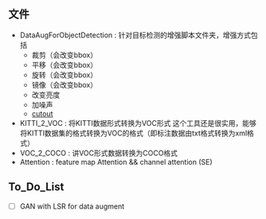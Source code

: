 ## 文件
- DataAugForObjectDetection : 针对目标检测的增强脚本文件夹，增强方式包括
    - 裁剪（会改变bbox）
    - 平移（会改变bbox）
    - 旋转（会改变bbox）
    - 镜像（会改变bbox）
    - 改变亮度
    - 加噪声
    - [cutout](https://arxiv.org/abs/1708.04552)
- KITTI_2_VOC : 将KITTI数据形式转换为VOC形式
    这个工具还是很实用，能够将KITTI数据集的格式转换为VOC的格式（即标注数据由txt格式转换为xml格式）
- VOC_2_COCO : 讲VOC形式数据转换为COCO格式
- Attention : feature map Attention && channel attention (SE)

## To_Do_List
- [ ] GAN with LSR for data augment
